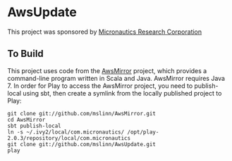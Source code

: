 # AwsUpdate #

This project was sponsored by [Micronautics Research Corporation](http://www.micronauticsresearch.com/)

## To Build ##

This project uses code from the [AwsMirror](https://github.com/mslinn/AwsMirror/) project, 
which provides a command-line program written in Scala and Java. AwsMirror requires Java 7.
In order for Play to access the AwsMirror project, you need to publish-local using sbt, then create a symlink from the locally published project to Play:

    git clone git://github.com/mslinn/AwsMirror.git
    cd AwsMirror
    sbt publish-local
    ln -s ~/.ivy2/local/com.micronautics/ /opt/play-2.0.3/repository/local/com.micronautics
    git clone git://github.com/mslinn/AwsUpdate.git
    play
